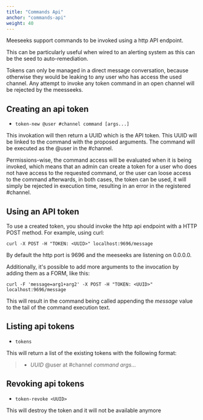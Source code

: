 ```yaml
---
title: "Commands Api"
anchor: "commands-api"
weight: 40
---
```


Meeseeks support commands to be invoked using a http API endpoint.

This can be particularly useful when wired to an alerting system as this can be
the seed to auto-remediation.

Tokens can only be managed in a direct message conversation, because otherwise
they would be leaking to any user who has access the used channel. Any attempt
to invoke any token command in an open channel will be rejected by the
meesseeks.

## Creating an api token

* `token-new @user #channel command [args...]`

This invokation will then return a UUID which is the API token. This UUID will
be linked to the command with the proposed arguments. The command will be
executed as the @user in the #channel.

Permissions-wise, the command access will be evaluated when it is being
invoked, which means that an admin can create a token for a user who does not
have access to the requested command, or the user can loose access to the
command afterwards, in both cases, the token can be used, it will simply be
rejected in execution time, resulting in an error in the registered #channel.

## Using an API token

To use a created token, you should invoke the http api endpoint with a HTTP
POST method. For example, using curl:

`curl -X POST -H "TOKEN: <UUID>" localhost:9696/message`

By default the http port is 9696 and the meeseeks are listening on 0.0.0.0.

Additionally, it's possible to add more arguments to the invocation by adding
them as a FORM, like this:

`curl -F 'message=arg1+arg2' -X POST -H "TOKEN: <UUID>" localhost:9696/message`

This will result in the command being called appending the _message_ value to
the tail of the command execution text.

## Listing api tokens

* `tokens`

This will return a list of the existing tokens with the following format:

> - *UUID* @user at #channel _command args..._

## Revoking api tokens

* `token-revoke <UUID>`

This will destroy the token and it will not be available anymore

